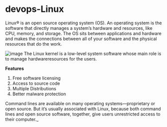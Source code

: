 # devops-Linux

Linux® is an open source operating system (OS). An operating system is the software that directly manages a system’s hardware and resources, like CPU, memory, and storage. 
The OS sits between applications and hardware and makes the connections between all of your software and the physical resources that do the work.

![image](https://github.com/vagdevi-123/devops-Linux/assets/94599331/5792715f-3a40-40b8-87c3-977017e7d4e5)
The Linux kernel is a low-level system software whose main role is to manage hardwareresources for the users.


**Features**

1. Free software licensing
2. Access to source code
3. Multiple Distributions
4. Better malware protection


Command lines are available on many operating systems—proprietary or open source.
But it’s usually associated with Linux, because both command lines and open source software, together, give users unrestricted access to their computer._

